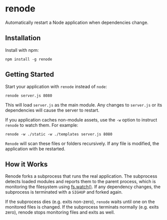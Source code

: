 # renode #

Automatically restart a Node application when dependencies change.

## Installation ##

Install with npm:

    npm install -g renode

## Getting Started ##

Start your application with `renode` instead of `node`:

    renode server.js 8080

This will load `server.js` as the main module. Any changes to
`server.js` or its dependencies will cause the server to restart.

If you application caches non-module assets, use the `-w` option to
instruct `renode` to watch them. For example:

    renode -w ./static -w ./templates server.js 8080

`Renode` will scan these files or folders recursively. If any file is
modified, the application with be restarted.


## How it Works ##

Renode forks a subprocess that runs the real application. The
subprocess detects loaded modules and reports them to the parent
process, which is monitoring the filesystem using [fs.watch()][0]. If
any dependency changes, the subprocess is terminated with a `SIGHUP`
and forked again.

If the subprocess dies (e.g. exits non-zero), `renode` waits until one
on the monitored files is changed. If the subprocess terminats
normally (e.g. exits zero), renode stops monitoring files and exits as
well.

[0]: http://nodejs.org/api/fs.html#fs_fs_watch_filename_options_listener
